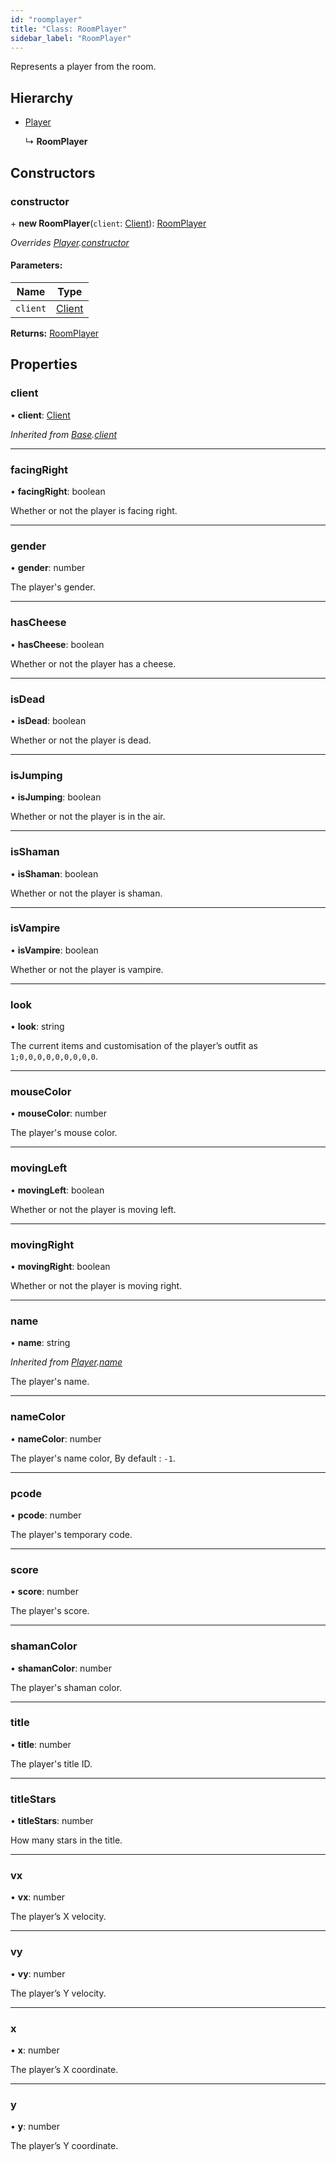 ```yaml
---
id: "roomplayer"
title: "Class: RoomPlayer"
sidebar_label: "RoomPlayer"
---
```


Represents a player from the room.

## Hierarchy

* [Player](player.md)

  ↳ **RoomPlayer**

## Constructors

### constructor

\+ **new RoomPlayer**(`client`: [Client](client.md)): [RoomPlayer](roomplayer.md)

*Overrides [Player](player.md).[constructor](player.md#constructor)*

#### Parameters:

Name | Type |
------ | ------ |
`client` | [Client](client.md) |

**Returns:** [RoomPlayer](roomplayer.md)

## Properties

### client

•  **client**: [Client](client.md)

*Inherited from [Base](base.md).[client](base.md#client)*

___

### facingRight

•  **facingRight**: boolean

Whether or not the player is facing right.

___

### gender

•  **gender**: number

The player's gender.

___

### hasCheese

•  **hasCheese**: boolean

Whether or not the player has a cheese.

___

### isDead

•  **isDead**: boolean

Whether or not the player is dead.

___

### isJumping

•  **isJumping**: boolean

Whether or not the player is in the air.

___

### isShaman

•  **isShaman**: boolean

Whether or not the player is shaman.

___

### isVampire

•  **isVampire**: boolean

Whether or not the player is vampire.

___

### look

•  **look**: string

The current items and customisation of the player’s outfit as `1;0,0,0,0,0,0,0,0,0`.

___

### mouseColor

•  **mouseColor**: number

The player's mouse color.

___

### movingLeft

•  **movingLeft**: boolean

Whether or not the player is moving left.

___

### movingRight

•  **movingRight**: boolean

Whether or not the player is moving right.

___

### name

•  **name**: string

*Inherited from [Player](player.md).[name](player.md#name)*

The player's name.

___

### nameColor

•  **nameColor**: number

The player's name color, By default : `-1`.

___

### pcode

•  **pcode**: number

The player's temporary code.

___

### score

•  **score**: number

The player's score.

___

### shamanColor

•  **shamanColor**: number

The player's shaman color.

___

### title

•  **title**: number

The player's title ID.

___

### titleStars

•  **titleStars**: number

How many stars in the title.

___

### vx

•  **vx**: number

The player’s X velocity.

___

### vy

•  **vy**: number

The player’s Y velocity.

___

### x

•  **x**: number

The player’s X coordinate.

___

### y

•  **y**: number

The player’s Y coordinate.
